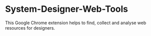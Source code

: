 # System-Designer-Web-Tools
This Google Chrome extension helps to find, collect and analyse web resources for designers.
